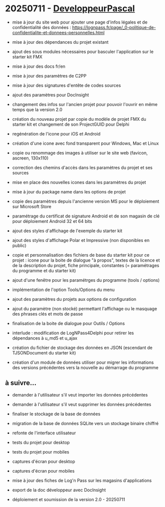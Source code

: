 # 20250711 - [DeveloppeurPascal](https://github.com/DeveloppeurPascal)

* mise à jour du site web pour ajouter une page d'infos légales et de confidentialité des données : https://lognpass.fr/page/_0-politique-de-confidentialite-et-donnees-personnelles.html

* mise à jour des dépendances du projet existant
* ajout des sous modules nécessaires pour basculer l'application sur le starter kit FMX
* mise à jour des docs fr/en
* mise à jour des paramètres de C2PP
* mise à jour des signatures d'entête de codes sources
* ajout des paramètres pour DocInsight
* changement des infos sur l'ancien projet pour pouvoir l'ouvrir en même temps que la version 2.0
* création du nouveau projet par copie du modèle de projet FMX du starter kit et changement de son ProjectGUID pour Delphi
* regénération de l'icone pour iOS et Android
* création d'une icone avec fond transparent pour Windows, Mac et Linux
* copie ou renommage des images à utiliser sur le site web (favicon, ascreen, 130x110)
* correction des chemins d'accès dans les paramètres du projet et ses sources
* mise en place des nouvelles icones dans les paramètres du projet
* mise à jour du package name dans les options de projet
* copie des paramètres depuis l'ancienne version MS pour le déploiement sur Microsoft Store
* paramétrage du certificat de signature Android et de son magasin de clé pour déploiement Android 32 et 64 bits
* ajout des styles d'affichage de l'exemple du starter kit
* ajout des styles d'affichage Polar et Impressive (non disponibles en public)
* copie et personnalisation des fichiers de base du starter kit pour ce projet : icone pour la boite de dialogue "à propos", textes de la licence et de la description du projet, fiche principale, constantes (= paramétrages du programme et du starter kit)
* ajout d'une fenêtre pour les paramétrges du programme (tools / options)
* implémentation de l'option Tools/Options du menu
* ajout des paramètres du projets aux options de configuration
* ajout du paramètre (non stocké) permettant l'affichage ou le masquage des phrases clés et mots de passe
* finalisation de la boite de dialogue pour Outils / Options

* interlude : modification de LogNPass4Delphi pour retirer les dépendances à u_md5 et u_ajax

* création du fichier de stockage des données en JSON (escendant de TJSONDocument du starter kit)
* création d'un module de données utiliser pour migrer les informations des versions précédentes vers la nouvelle au démarrage du programme

## à suivre...

* demander à l'utilisateur s'il veut importer les données précédentes
* demander à l'utilisateur s'il veut supprimer les données précédentes
* finaliser le stockage de la base de données
* migration de la base de données SQLite vers un stockage binaire chiffré 

* refonte de l'interface utilisateur
* tests du projet pour desktop
* tests du projet pour mobiles
* captures d'écran pour desktop
* captures d'écran pour mobiles
* mise à jour des fiches de Log'n Pass sur les magasins d'applications
* export de la doc développeur avec DocInsight
* déploiement et soumission de la version 2.0 - 20250711
